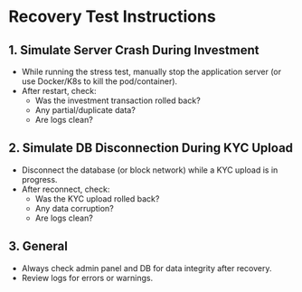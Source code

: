 # Recovery Test Instructions

## 1. Simulate Server Crash During Investment
- While running the stress test, manually stop the application server (or use Docker/K8s to kill the pod/container).
- After restart, check:
  - Was the investment transaction rolled back?
  - Any partial/duplicate data?
  - Are logs clean?

## 2. Simulate DB Disconnection During KYC Upload
- Disconnect the database (or block network) while a KYC upload is in progress.
- After reconnect, check:
  - Was the KYC upload rolled back?
  - Any data corruption?
  - Are logs clean?

## 3. General
- Always check admin panel and DB for data integrity after recovery.
- Review logs for errors or warnings. 